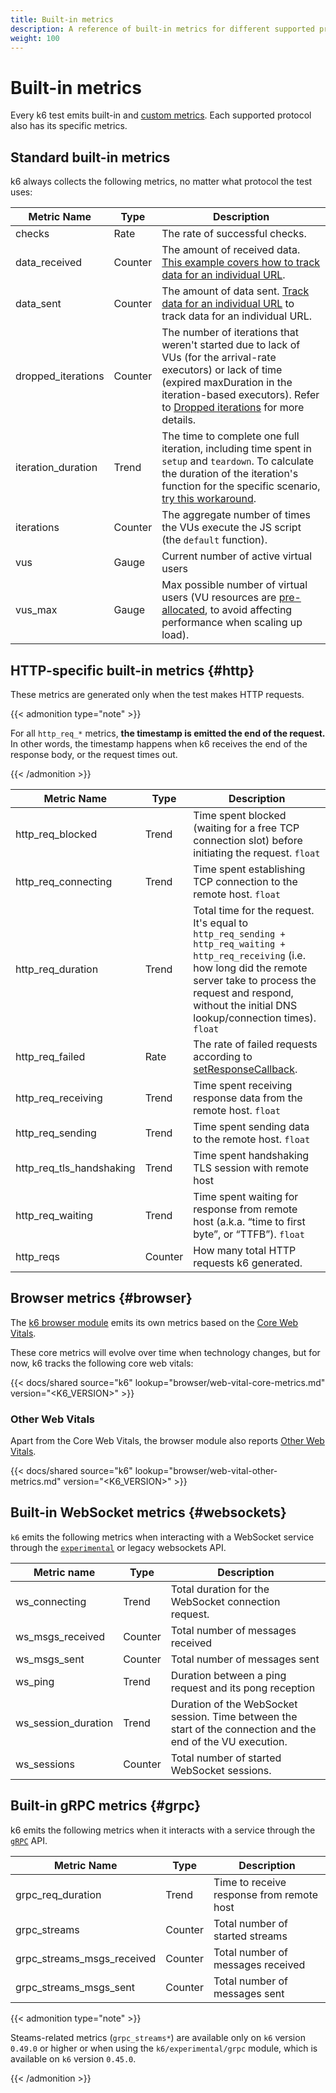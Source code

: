 ```yaml
---
title: Built-in metrics
description: A reference of built-in metrics for different supported protocols.
weight: 100
---
```


# Built-in metrics

Every k6 test emits built-in and [custom metrics](https://grafana.com/docs/k6/<K6_VERSION>/using-k6/metrics/create-custom-metrics).
Each supported protocol also has its specific metrics.

## Standard built-in metrics

k6 always collects the following metrics, no matter what protocol the test uses:

| Metric Name        | Type    | Description                                                                                                                                                                                                                                                                                                        |
| ------------------ | ------- | ------------------------------------------------------------------------------------------------------------------------------------------------------------------------------------------------------------------------------------------------------------------------------------------------------------------ |
| checks             | Rate    | The rate of successful checks.                                                                                                                                                                                                                                                                                     |
| data_received      | Counter | The amount of received data. [This example covers how to track data for an individual URL](https://grafana.com/docs/k6/<K6_VERSION>/examples/track-transmitted-data-per-url).                                                                                                                                      |
| data_sent          | Counter | The amount of data sent. [Track data for an individual URL](https://grafana.com/docs/k6/<K6_VERSION>/examples/track-transmitted-data-per-url) to track data for an individual URL.                                                                                                                                 |
| dropped_iterations | Counter | The number of iterations that weren't started due to lack of VUs (for the arrival-rate executors) or lack of time (expired maxDuration in the iteration-based executors). Refer to [Dropped iterations](https://grafana.com/docs/k6/<K6_VERSION>/using-k6/scenarios/concepts/dropped-iterations) for more details. |
| iteration_duration | Trend   | The time to complete one full iteration, including time spent in `setup` and `teardown`. To calculate the duration of the iteration's function for the specific scenario, [try this workaround](https://grafana.com/docs/k6/<K6_VERSION>/using-k6/workaround-iteration-duration).                                  |
| iterations         | Counter | The aggregate number of times the VUs execute the JS script (the `default` function).                                                                                                                                                                                                                              |
| vus                | Gauge   | Current number of active virtual users                                                                                                                                                                                                                                                                             |
| vus_max            | Gauge   | Max possible number of virtual users (VU resources are [pre-allocated](https://grafana.com/docs/k6/<K6_VERSION>/using-k6/scenarios/concepts/arrival-rate-vu-allocation), to avoid affecting performance when scaling up load).                                                                                     |

## HTTP-specific built-in metrics {#http}

These metrics are generated only when the test makes HTTP requests.

{{< admonition type="note" >}}

For all `http_req_*` metrics, **the timestamp is emitted the end of the request.**
In other words, the timestamp happens when k6 receives the end of the response body, or the request times out.

{{< /admonition >}}

| Metric Name              | Type    | Description                                                                                                                                                                                                                                  |
| ------------------------ | ------- | -------------------------------------------------------------------------------------------------------------------------------------------------------------------------------------------------------------------------------------------- |
| http_req_blocked         | Trend   | Time spent blocked (waiting for a free TCP connection slot) before initiating the request. `float`                                                                                                                                           |
| http_req_connecting      | Trend   | Time spent establishing TCP connection to the remote host. `float`                                                                                                                                                                           |
| http_req_duration        | Trend   | Total time for the request. It's equal to `http_req_sending + http_req_waiting + http_req_receiving` (i.e. how long did the remote server take to process the request and respond, without the initial DNS lookup/connection times). `float` |
| http_req_failed          | Rate    | The rate of failed requests according to [setResponseCallback](https://grafana.com/docs/k6/<K6_VERSION>/javascript-api/k6-http/set-response-callback).                                                                                       |
| http_req_receiving       | Trend   | Time spent receiving response data from the remote host. `float`                                                                                                                                                                             |
| http_req_sending         | Trend   | Time spent sending data to the remote host. `float`                                                                                                                                                                                          |
| http_req_tls_handshaking | Trend   | Time spent handshaking TLS session with remote host                                                                                                                                                                                          |
| http_req_waiting         | Trend   | Time spent waiting for response from remote host (a.k.a. “time to first byte”, or “TTFB”). `float`                                                                                                                                           |
| http_reqs                | Counter | How many total HTTP requests k6 generated.                                                                                                                                                                                                   |

## Browser metrics {#browser}

The [k6 browser module](https://grafana.com/docs/k6/<K6_VERSION>/using-k6-browser) emits its own metrics based on the [Core Web Vitals](https://web.dev/vitals/#core-web-vitals).

These core metrics will evolve over time when technology changes, but for now, k6 tracks the following core web vitals:

{{< docs/shared source="k6" lookup="browser/web-vital-core-metrics.md" version="<K6_VERSION>" >}}

### Other Web Vitals

Apart from the Core Web Vitals, the browser module also reports [Other Web Vitals](https://web.dev/vitals/#other-web-vitals).

{{< docs/shared source="k6" lookup="browser/web-vital-other-metrics.md" version="<K6_VERSION>" >}}

## Built-in WebSocket metrics {#websockets}

`k6` emits the following metrics when interacting with a WebSocket service through the [`experimental`](https://grafana.com/docs/k6/<K6_VERSION>/javascript-api/k6-experimental/websockets) or legacy websockets API.

| Metric name         | Type    | Description                                                                                                  |
| ------------------- | ------- | ------------------------------------------------------------------------------------------------------------ |
| ws_connecting       | Trend   | Total duration for the WebSocket connection request.                                                         |
| ws_msgs_received    | Counter | Total number of messages received                                                                            |
| ws_msgs_sent        | Counter | Total number of messages sent                                                                                |
| ws_ping             | Trend   | Duration between a ping request and its pong reception                                                       |
| ws_session_duration | Trend   | Duration of the WebSocket session. Time between the start of the connection and the end of the VU execution. |
| ws_sessions         | Counter | Total number of started WebSocket sessions.                                                                  |

## Built-in gRPC metrics {#grpc}

k6 emits the following metrics when it interacts with a service through the [`gRPC`](https://grafana.com/docs/k6/<K6_VERSION>/javascript-api/k6-net-grpc/) API.

| Metric Name                | Type    | Description                               |
| -------------------------- | ------- | ----------------------------------------- |
| grpc_req_duration          | Trend   | Time to receive response from remote host |
| grpc_streams               | Counter | Total number of started streams           |
| grpc_streams_msgs_received | Counter | Total number of messages received         |
| grpc_streams_msgs_sent     | Counter | Total number of messages sent             |

{{< admonition type="note" >}}

Steams-related metrics (`grpc_streams*`) are available only on `k6` version `0.49.0` or higher or when using the `k6/experimental/grpc` module, which is available on `k6` version `0.45.0`.

{{< /admonition >}}
